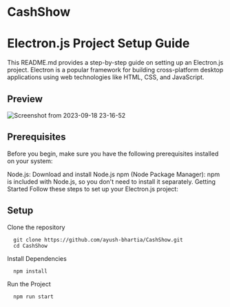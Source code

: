 # CashShow


# Electron.js Project Setup Guide
This README.md provides a step-by-step guide on setting up an Electron.js project. Electron is a popular framework for building cross-platform desktop applications using web technologies like HTML, CSS, and JavaScript.

## Preview
![Screenshot from 2023-09-18 23-16-52](https://github.com/ayush-bhartia/CashShow/assets/101672697/fd309304-2ed3-4027-a4c7-7564164c3587)


## Prerequisites

Before you begin, make sure you have the following prerequisites installed on your system:

Node.js: Download and install Node.js
npm (Node Package Manager): npm is included with Node.js, so you don't need to install it separately.
Getting Started
Follow these steps to set up your Electron.js project:

## Setup

Clone the repository

```
  git clone https://github.com/ayush-bhartia/CashShow.git
  cd CashShow
```

Install Dependencies

```
  npm install
```

Run the Project

```
  npm run start
```
